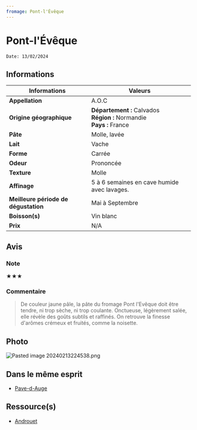 ```yaml
---
fromage: Pont-l'Évêque
---
```

# Pont-l'Évêque
```
Date: 13/02/2024
```
## Informations

| Informations | Valeurs |
| ---- | ---- |
| **Appellation** | A.O.C |
| **Origine géographique** | **Département :** Calvados<br>**Région :** Normandie<br>**Pays :** France   |
| **Pâte** | Molle, lavée |
| **Lait** | Vache |
| **Forme** | Carrée |
| **Odeur** | Prononcée |
| **Texture** | Molle |
| **Affinage** | 5 à 6 semaines en cave humide avec lavages. |
| **Meilleure période de dégustation** | Mai à Septembre |
| **Boisson(s)** | Vin blanc |
| **Prix** | N/A |

## Avis
### Note
★★★
### Commentaire
> De couleur jaune pâle, la pâte du fromage Pont l'Evêque doit être tendre, ni trop sèche, ni trop coulante. Onctueuse, légèrement salée, elle révèle des goûts subtils et raffinés. On retrouve la finesse d'arômes crémeux et fruités, comme la noisette.

## Photo
![Pasted image 20240213224538.png](./M%C3%A9dias/Pasted%20image%2020240213224538.png)

## Dans le même esprit
* [Pave-d-Auge](./Pave-d-Auge.md)

## Ressource(s)
* [Androuet](http://www.androuet.com/Pont-l-Evêque-122.html)